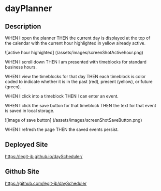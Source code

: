 # dayPlanner

## Description
WHEN I open the planner
THEN the current day is displayed at the top of the calendar with the current hour highlighted in yellow already active.

![active hour highighted] (/assets/images/screenShotActivehour.png)

WHEN I scroll down
THEN I am presented with timeblocks for standard business hours.

WHEN I view the timeblocks for that day
THEN each timeblock is color coded to indicate whether it is in the past (red), present (yellow), or future (green).

WHEN I click into a timeblock
THEN I can enter an event.

WHEN I click the save button for that timeblock
THEN the text for that event is saved in local storage.

![image of save button] (/assets/images/screenShotSaveButton.png)

WHEN I refresh the page
THEN the saved events persist.

## Deployed Site
https://legit-jb.github.io/dayScheduler/

## Github Site
https://github.com/legit-jb/dayScheduler

